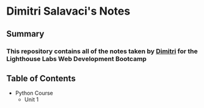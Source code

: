 # Dimitri Salavaci's Notes

## Summary


### This repository contains all of the notes taken by [Dimitri](https://github.com/dimitrisalavaci/lighthouse-data-notes.git) for the Lighthouse Labs Web Development Bootcamp

## Table of Contents
* Python Course
  * Unit 1
  
